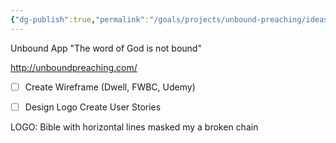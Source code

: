 ```yaml
---
{"dg-publish":true,"permalink":"/goals/projects/unbound-preaching/ideas/unbound/","created":"Jul 07, 2020, 18:07 PM","updated":"Jul 07, 2020, 18:07 PM"}
---
```



Unbound App
"The word of God is not bound"

<http://unboundpreaching.com/>

- [ ] Create Wireframe (Dwell, FWBC, Udemy)

- [ ] Design Logo
Create User Stories

LOGO:
Bible with horizontal lines masked my a broken chain


